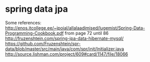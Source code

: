 # spring data jpa

Some references:
<br/>
http://enos.itcollege.ee/~jpoial/allalaadimised/lugemist/Spring-Data-Programming-Cookbook.pdf
from page 72 until 86 
<br/>
http://fruzenshtein.com/spring-jpa-data-hibernate-mysql/
<br/>
https://github.com/Fruzenshtein/spr-data/blob/master/src/main/java/com/spr/init/Initializer.java
<br/>
http://source.lishman.com/project/609#card/1147/file/18066
<br>